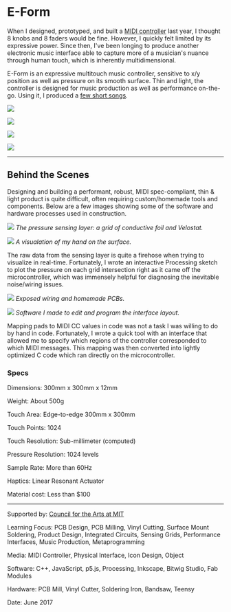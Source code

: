 # E-Form

When I designed, prototyped, and built a [MIDI controller](https://github.com/willy-vvu/Mixer) last year, I thought 8 knobs and 8 faders would be fine. However, I quickly felt limited by its expressive power. Since then, I've been longing to produce another electronic music interface able to capture more of a musician's nuance through human touch, which is inherently multidimensional.

E-Form is an expressive multitouch music controller, sensitive to x/y position as well as pressure on its smooth surface. Thin and light, the controller is designed for music production as well as performance on-the-go. Using it, I produced a [few short songs](https://soundcloud.com/william-vvu/sets/balance).

![](EForm1.jpg)

![](EForm2.jpg)

![](EForm3.jpg)

![](EForm4.jpg)

---

## Behind the Scenes

Designing and building a performant, robust, MIDI spec-compliant, thin & light product is quite difficult, often requiring custom/homemade tools and components. Below are a few images showing some of the software and hardware processes used in construction.

![](EForm6.jpg)
*The pressure sensing layer: a grid of conductive foil and Velostat.*

![](EForm5.jpg)
*A visualation of my hand on the surface.*

The raw data from the sensing layer is quite a firehose when trying to visualize in real-time. Fortunately, I wrote an interactive Processing sketch to plot the pressure on each grid intersection right as it came off the microcontroller, which was immensely helpful for diagnosing the inevitable noise/wiring issues.

![](EForm7.jpg)
*Exposed wiring and homemade PCBs.*

![](EForm8.png)
*Software I made to edit and program the interface layout.*

Mapping pads to MIDI CC values in code was not a task I was willing to do by hand in code. Fortunately, I wrote a quick tool with an interface that allowed me to specify which regions of the controller corresponded to which MIDI messages. This mapping was then converted into lightly optimized C code which ran directly on the microcontroller.

### Specs

Dimensions: 300mm x 300mm x 12mm

Weight: About 500g

Touch Area: Edge-to-edge 300mm x 300mm

Touch Points: 1024

Touch Resolution: Sub-millimeter (computed)

Pressure Resolution: 1024 levels

Sample Rate: More than 60Hz

Haptics: Linear Resonant Actuator

Material cost: Less than $100

---

Supported by: [Council for the Arts at MIT](http://arts.mit.edu/welcome/camit/)

Learning Focus: PCB Design, PCB Milling, Vinyl Cutting, Surface Mount Soldering, Product Design, Integrated Circuits, Sensing Grids, Performance Interfaces, Music Production, Metaprogramming

Media: MIDI Controller, Physical Interface, Icon Design, Object

Software: C++, JavaScript, p5.js, Processing, Inkscape, Bitwig Studio, Fab Modules

Hardware: PCB Mill, Vinyl Cutter, Soldering Iron, Bandsaw, Teensy

Date: June 2017
